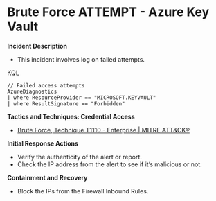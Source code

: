 # Brute Force ATTEMPT - Azure Key Vault

**Incident Description**

- This incident involves log on failed attempts.

KQL

```
// Failed access attempts
AzureDiagnostics
| where ResourceProvider == "MICROSOFT.KEYVAULT" 
| where ResultSignature == "Forbidden"
```

**Tactics and Techniques: Credential Access**

- [Brute Force, Technique T1110 - Enterprise | MITRE ATT&CK®](https://attack.mitre.org/techniques/T1110/)

**Initial Response Actions**

- Verify the authenticity of the alert or report.
- Check the IP address from the alert to see if it’s malicious or not.

**Containment and Recovery**

- Block the IPs from the Firewall Inbound Rules.
